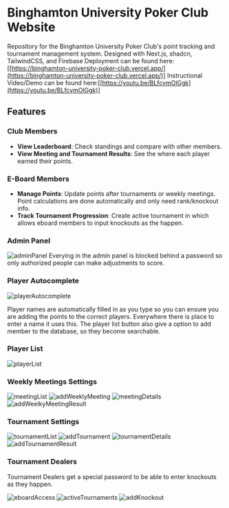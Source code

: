 # Binghamton University Poker Club Website

Repository for the Binghamton University Poker Club's point tracking and tournament management system.
Designed with Next.js, shadcn, TailwindCSS, and Firebase
Deployment can be found here: [[https://binghamton-university-poker-club.vercel.app/](https://binghamton-university-poker-club.vercel.app/)]
Instructional Video/Demo can be found here:[[https://youtu.be/BLfcymOlGgk](https://youtu.be/BLfcymOlGgk)]

## Features

### Club Members
- **View Leaderboard**: Check standings and compare with other members.
- **View Meeting and Tournament Results**: See the where each player earned their points.

### E-Board Members
- **Manage Points**: Update points after tournaments or weekly meetings. Point calculations are done automatically and only need rank/knockout info.
- **Track Tournament Progression**: Create active tournament in which allows eboard members to input knockouts as the happen.

### Admin Panel
![adminPanel](readme-img/edit-options.png)
Everying in the admin panel is blocked behind a password so only authorized people can make adjustments to score.

### Player Autocomplete
![playerAutocomplete](readme-img/player-autocomplete.png)

Player names are automatically filled in as you type so you can ensure you are adding the points to the correct players.
Everywhere there is place to enter a name it uses this.
The player list button also give a option to add member to the database, so they become searchable.

### Player List
![playerList](readme-img/player-list.png)

### Weekly Meetings Settings
![meetingList](readme-img/meeting-list.png)
![addWeeklyMeeting](readme-img/add-weekly-meeting.png)
![meetingDetails](readme-img/meeting-details.png)
![addWeelkyMeetingResult](readme-img/add-new-meeting-result.png)

### Tournament Settings
![tournamentList](readme-img/tournament-list.png)
![addTournament](readme-img/create-new-tournament.png)
![tournamentDetails](readme-img/tournament-details.png)
![addTournamentResult](readme-img/add-tournament-result.png)

### Tournament Dealers
Tournament Dealers get a special password to be able to enter knockouts as they happen.

![eboardAccess](readme-img/eboard-access.png)
![activeTournaments](readme-img/active-tournaments.png)
![addKnockout](readme-img/add-knockout.png)